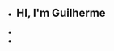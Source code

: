 - ## HI, I'm Guilherme
- 
-  

<!---
GuilhermeSb06111/GuilhermeSb06111 is a ✨ special ✨ repository because its `README.md` (this file) appears on your GitHub profile.
You can click the Preview link to take a look at your changes.
--->
